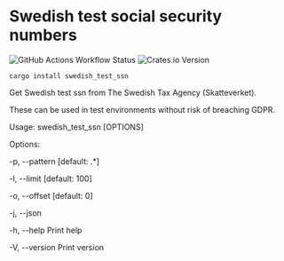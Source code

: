 # Swedish test social security numbers

![GitHub Actions Workflow Status](https://img.shields.io/github/actions/workflow/status/ferenyl/swedish_test_ssn/rust.yml?style=for-the-badge) ![Crates.io Version](https://img.shields.io/crates/v/swedish_test_ssn?style=for-the-badge)

`cargo install swedish_test_ssn`

Get Swedish test ssn from The Swedish Tax Agency (Skatteverket).

These can be used in test environments without risk of breaching GDPR.

Usage: swedish_test_ssn [OPTIONS]

Options:

-p, --pattern [default: .*]

-l, --limit [default: 100]

-o, --offset [default: 0]

-j, --json

-h, --help Print help

-V, --version Print version
